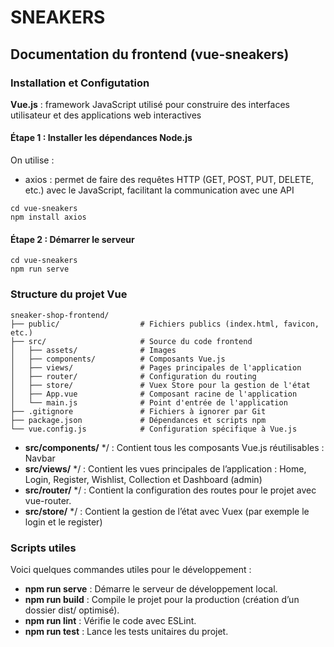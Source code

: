 # SNEAKERS

## Documentation du frontend (vue-sneakers)

### Installation et Configutation

**Vue.js** : framework JavaScript utilisé pour construire des interfaces utilisateur et des applications web interactives

#### Étape 1 : Installer les dépendances Node.js
On utilise :
- axios : permet de faire des requêtes HTTP (GET, POST, PUT, DELETE, etc.) avec le JavaScript, facilitant la communication avec une API
```
cd vue-sneakers
npm install axios
```

#### Étape 2 : Démarrer le serveur
```
cd vue-sneakers
npm run serve
```

### Structure du projet Vue
```
sneaker-shop-frontend/
├── public/                  # Fichiers publics (index.html, favicon, etc.)
├── src/                     # Source du code frontend
│   ├── assets/              # Images
│   ├── components/          # Composants Vue.js 
│   ├── views/               # Pages principales de l'application 
│   ├── router/              # Configuration du routing
│   ├── store/               # Vuex Store pour la gestion de l'état
│   ├── App.vue              # Composant racine de l'application
│   └── main.js              # Point d'entrée de l'application
├── .gitignore               # Fichiers à ignorer par Git
├── package.json             # Dépendances et scripts npm
└── vue.config.js            # Configuration spécifique à Vue.js
```
- **src/components/** */ : Contient tous les composants Vue.js réutilisables : Navbar
- **src/views/** */ : Contient les vues principales de l’application : Home, Login, Register, Wishlist, Collection et Dashboard (admin)
- **src/router/** */ : Contient la configuration des routes pour le projet avec vue-router.
- **src/store/** */ : Contient la gestion de l’état avec Vuex (par exemple le login et le register)

### Scripts utiles

Voici quelques commandes utiles pour le développement :
- **npm run serve** : Démarre le serveur de développement local.
- **npm run build** : Compile le projet pour la production (création d’un dossier dist/ optimisé).
- **npm run lint** : Vérifie le code avec ESLint.
- **npm run test** : Lance les tests unitaires du projet.
